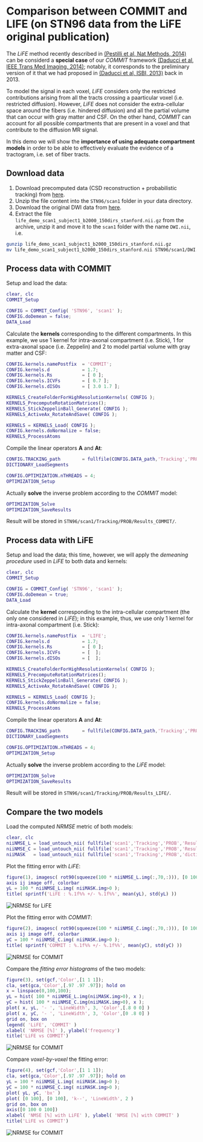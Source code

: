 # Comparison between COMMIT and LIFE (on STN96 data from the LiFE original publication)

The *LiFE* method recently described in [(Pestilli et al, Nat Methods, 2014)](http://www.nature.com/nmeth/journal/v11/n10/abs/nmeth.3098.html) can be considerd a **special case** of our *COMMIT* framework
 [(Daducci et al, IEEE Trans Med Imaging, 2014)](http://ieeexplore.ieee.org/xpl/articleDetails.jsp?arnumber=6884830); notably, it corresponds to the preliminary version of it that we had proposed in [(Daducci et al, ISBI, 2013)](http://ieeexplore.ieee.org/xpl/articleDetails.jsp?arnumber=6556527) back in 2013.
 
To model the signal in each voxel, *LiFE* considers only the restricted contributions arising from all the tracts crossing a paarticular voxel (i.e. restricted diffusion). However, *LiFE* does not consider the extra-cellular space around the fibers (i.e. hindered diffusion) and all the partial volume that can occur with gray matter and CSF. On the other hand, *COMMIT* can account for all possible compartments that are present in a voxel and that contribute to the diffusion MR signal.

In this demo we will show the **importance of using adequate compartment models** in order to be able to effectively evaluate the evidence of a tractogram, i.e. set of fiber tracts.
 

## Download data

1. Download precomputed data (CSD reconstruction + probabilistic tracking) from [here](http://hardi.epfl.ch/static/data/COMMIT_demos/STN96_scan1.zip).
2. Unzip the file content into the `STN96/scan1` folder in your data directory.
3. Download the original DWI data from [here](https://stacks.stanford.edu/file/druid:cs392kv3054/life_demo_data.tar.gz).
4. Extract the file `life_demo_scan1_subject1_b2000_150dirs_stanford.nii.gz` from the archive, unzip it and move it to the `scan1` folder with the name `DWI.nii`, i.e.

```bash
gunzip life_demo_scan1_subject1_b2000_150dirs_stanford.nii.gz
mv life_demo_scan1_subject1_b2000_150dirs_stanford.nii STN96/scan1/DWI.nii
```


## Process data with COMMIT

Setup and load the data:

```matlab
clear, clc
COMMIT_Setup

CONFIG = COMMIT_Config( 'STN96', 'scan1' );
CONFIG.doDemean	= false;
DATA_Load
```

Calculate the **kernels** corresponding to the different compartments. In this example, we use 1 kernel for intra-axonal compartment (i.e. Stick), 1 for extra-axonal space (i.e. Zeppelin) and 2 to model partial volume with gray matter and CSF:

```matlab
CONFIG.kernels.namePostfix  = 'COMMIT';
CONFIG.kernels.d            = 1.7;
CONFIG.kernels.Rs           = [ 0 ];
CONFIG.kernels.ICVFs        = [ 0.7 ];
CONFIG.kernels.dISOs        = [ 3.0 1.7 ];

KERNELS_CreateFolderForHighResolutionKernels( CONFIG );
KERNELS_PrecomputeRotationMatrices();
KERNELS_StickZeppelinBall_Generate( CONFIG );
KERNELS_ActiveAx_RotateAndSave( CONFIG );

KERNELS = KERNELS_Load( CONFIG );
CONFIG.kernels.doNormalize = false;
KERNELS_ProcessAtoms
```

Compile the linear operators **A** and **At**:

```matlab
CONFIG.TRACKING_path		= fullfile(CONFIG.DATA_path,'Tracking','PROB');
DICTIONARY_LoadSegments

CONFIG.OPTIMIZATION.nTHREADS = 4;
OPTIMIZATION_Setup
```

Actually **solve** the inverse problem according to the  *COMMIT* model:

```matlab
OPTIMIZATION_Solve
OPTIMIZATION_SaveResults
```

Result will be stored in `STN96/scan1/Tracking/PROB/Results_COMMIT/`.


## Process data with LiFE

Setup and load the data; this time, however, we will apply the *demeaning procedure* used in *LiFE* to both data and kernels:

```matlab
clear, clc
COMMIT_Setup

CONFIG = COMMIT_Config( 'STN96', 'scan1' );
CONFIG.doDemean	= true;
DATA_Load
```

Calculate the **kernel** corresponding to the intra-cellular compartment (the only one considered in *LiFE*); in this example, thus, we use only 1 kernel for intra-axonal compartment (i.e. Stick):

```matlab
CONFIG.kernels.namePostfix  = 'LIFE';
CONFIG.kernels.d            = 1.7;
CONFIG.kernels.Rs           = [ 0 ];
CONFIG.kernels.ICVFs        = [  ];
CONFIG.kernels.dISOs        = [  ];

KERNELS_CreateFolderForHighResolutionKernels( CONFIG );
KERNELS_PrecomputeRotationMatrices();
KERNELS_StickZeppelinBall_Generate( CONFIG );
KERNELS_ActiveAx_RotateAndSave( CONFIG );

KERNELS = KERNELS_Load( CONFIG );
CONFIG.kernels.doNormalize = false;
KERNELS_ProcessAtoms
```

Compile the linear operators **A** and **At**:

```matlab
CONFIG.TRACKING_path		= fullfile(CONFIG.DATA_path,'Tracking','PROB');
DICTIONARY_LoadSegments

CONFIG.OPTIMIZATION.nTHREADS = 4;
OPTIMIZATION_Setup
```

Actually **solve** the inverse problem according to the  *LiFE* model:

```matlab
OPTIMIZATION_Solve
OPTIMIZATION_SaveResults
```
Result will be stored in `STN96/scan1/Tracking/PROB/Results_LIFE/`.


## Compare the two models

Load the computed *NRMSE* metric of both models:

```matlab
clear, clc
niiNMSE_L = load_untouch_nii( fullfile('scan1','Tracking','PROB','Results_LIFE','fit_NRMSE.nii') );
niiNMSE_C = load_untouch_nii( fullfile('scan1','Tracking','PROB','Results_COMMIT','fit_NRMSE.nii') );
niiMASK   = load_untouch_nii( fullfile('scan1','Tracking','PROB','dictionary_mask.nii') );
```

Plot the fitting error with *LiFE*:

```matlab
figure(1), imagesc( rot90(squeeze(100 * niiNMSE_L.img(:,70,:))), [0 100] )
axis ij image off, colorbar
yL = 100 * niiNMSE_L.img( niiMASK.img>0 );
title( sprintf('LiFE : %.1f%% +/- %.1f%%', mean(yL), std(yL) ))
```

![NRMSE for LiFE](https://github.com/daducci/COMMIT/blob/master/doc/demos/STN96/RESULTS_Fig1.png)


Plot the fitting error with *COMMIT*:

```matlab
figure(2), imagesc( rot90(squeeze(100 * niiNMSE_C.img(:,70,:))), [0 100] )
axis ij image off, colorbar
yC = 100 * niiNMSE_C.img( niiMASK.img>0 );
title( sprintf('COMMIT : %.1f%% +/- %.1f%%', mean(yC), std(yC) ))
```

![NRMSE for COMMIT](https://github.com/daducci/COMMIT/blob/master/doc/demos/STN96/RESULTS_Fig2.png)

Compare the *fitting error histograms* of the two models:

```matlab
figure(3), set(gcf,'Color',[1 1 1]);
cla, set(gca,'Color',[.97 .97 .97]); hold on
x = linspace(0,100,100);
yL = hist( 100 * niiNMSE_L.img(niiMASK.img>0), x );
yC = hist( 100 * niiNMSE_C.img(niiMASK.img>0), x );
plot( x, yL, '- ', 'LineWidth', 3, 'Color',[.8 0 0] )
plot( x, yC, '- ', 'LineWidth', 3, 'Color',[0 .8 0] )
grid on, box on
legend( 'LiFE', 'COMMIT' )
xlabel( 'NRMSE [%]' ), ylabel('frequency')
title('LiFE vs COMMIT')
```

![NRMSE for COMMIT](https://github.com/daducci/COMMIT/blob/master/doc/demos/STN96/RESULTS_Fig3.png)

Compare *voxel-by-voxel* the fitting error:

```matlab
figure(4), set(gcf,'Color',[1 1 1]);
cla, set(gca,'Color',[.97 .97 .97]); hold on
yL = 100 * niiNMSE_L.img( niiMASK.img>0 );
yC = 100 * niiNMSE_C.img( niiMASK.img>0 );
plot( yL, yC, 'bx' )
plot( [0 100], [0 100], 'k--', 'LineWidth', 2 )
grid on, box on
axis([0 100 0 100])
xlabel( 'NMSE [%] with LiFE' ), ylabel( 'NMSE [%] with COMMIT' )
title('LiFE vs COMMIT')
```

![NRMSE for COMMIT](https://github.com/daducci/COMMIT/blob/master/doc/demos/STN96/RESULTS_Fig4.png)
